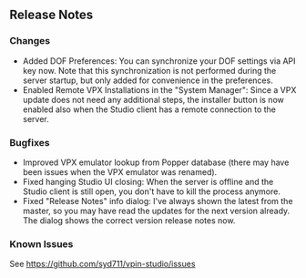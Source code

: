 ## Release Notes

### Changes

- Added DOF Preferences: You can synchronize your DOF settings via API key now. Note that this synchronization is not performed during the server startup, but only added for convenience in the preferences.
- Enabled Remote VPX Installations in the "System Manager": Since a VPX update does not need any additional steps, the installer button is now enabled also when the Studio client has a remote connection to the server.

### Bugfixes

- Improved VPX emulator lookup from Popper database (there may have been issues when the VPX emulator was renamed).
- Fixed hanging Studio UI closing: When the server is offline and the Studio client is still open, you don't have to kill the process anymore.
- Fixed "Release Notes" info dialog: I've always shown the latest from the master, so you may have read the updates for the next version already. The dialog shows the correct version release notes now.

### Known Issues

See https://github.com/syd711/vpin-studio/issues
